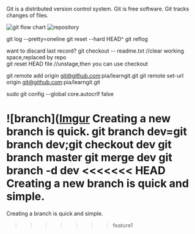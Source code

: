 Git is a distributed version control system.
Git is free software.
Git tracks changes of files.


![git flow chart](http://i.imgur.com/7ZtM0rQ.jpg)
![repository](http://i.imgur.com/TEJbYMR.jpg)

git log --pretty=oneline
git reset --hard HEAD^
git reflog

want to discard last record?
	git checkout -- readme.txt  //clear working space,replaced by repo  
	git reset HEAD file	    //unstage,then you can use checkout

git remote add origin git@github.com:pia/learngit.git
git remote set-url origin git@github.com:pia/learngit.git

sudo git config --global core.autocrlf false

![branch]([Imgur](http://i.imgur.com/Bw4bwUV.png)
Creating a new branch is quick.
	git branch dev=git branch dev;git checkout dev
	git branch master
	git merge dev
	git branch -d dev
<<<<<<< HEAD
Creating a new branch is quick and simple.
=======
Creating a branch is quick and simple.
>>>>>>> feature1
